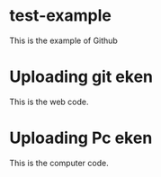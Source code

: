 # test-example
This is the example of Github

# Uploading git eken
This is the web code.

# Uploading Pc eken
This is the computer code.  